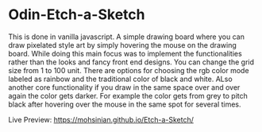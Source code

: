 # Odin-Etch-a-Sketch
This is done in vanilla javascript. A simple drawing board where you can draw pixelated style art by simply hovering the mouse on the drawing board.
While doing this main focus was to implement the functionalities rather than the looks and fancy front end designs.
You can change the grid size from 1 to 100 unit.
There are options for choosing the rgb color mode labeled as rainbow and the traditional color of black and white.
ALso another core functionality if you draw in the same space over and over again the color gets darker. 
For example the color gets from grey to pitch black after hovering over the mouse in the same spot for several times.

Live Preview: https://mohsinian.github.io/Etch-a-Sketch/

